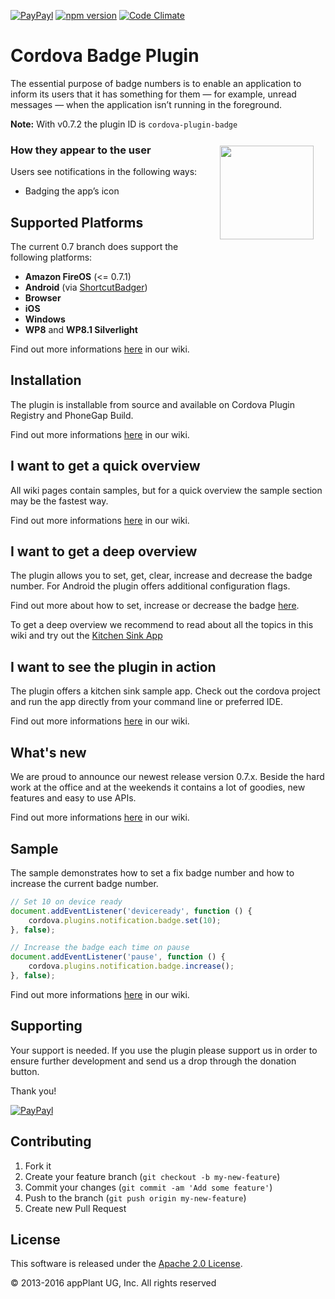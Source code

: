 
[![PayPayl](https://img.shields.io/badge/paypal-donate-yellow.svg)](https://www.paypal.com/cgi-bin/webscr?cmd=_s-xclick&hosted_button_id=FF6GG425KEQ3E "Donate once-off to this project using Paypal")
[![npm version](https://badge.fury.io/js/de.appplant.cordova.plugin.badge.svg)](http://badge.fury.io/js/cordova-plugin-badge)
[![Code Climate](https://codeclimate.com/github/katzer/cordova-plugin-badge/badges/gpa.svg)](https://codeclimate.com/github/katzer/cordova-plugin-badge)

Cordova Badge Plugin
====================

The essential purpose of badge numbers is to enable an application to inform its users that it has something for them — for example, unread messages — when the application isn’t running in the foreground.

__Note:__ With v0.7.2 the plugin ID is `cordova-plugin-badge`

<img height="150px" align="right" hspace="19" vspace="12" src="http://4.bp.blogspot.com/-GBwBSN92DvU/UB8Kut7Oz0I/AAAAAAAAJKs/mJgBmj1RKqU/s1600/whatsapp+wp8+10.png"></img>

### How they appear to the user
Users see notifications in the following ways:
- Badging the app’s icon


## Supported Platforms
The current 0.7 branch does support the following platforms:
- __Amazon FireOS__ (<= 0.7.1)
- __Android__ (via [ShortcutBadger][shortcut_badger])
- __Browser__
- __iOS__
- __Windows__
- __WP8__ and __WP8.1 Silverlight__

Find out more informations [here][wiki_platforms] in our wiki.


## Installation
The plugin is installable from source and available on Cordova Plugin Registry and PhoneGap Build.

Find out more informations [here][wiki_installation] in our wiki.


## I want to get a quick overview
All wiki pages contain samples, but for a quick overview the sample section may be the fastest way.

Find out more informations [here][wiki_samples] in our wiki.


## I want to get a deep overview
The plugin allows you to set, get, clear, increase and decrease the badge number. For Android the plugin offers additional configuration flags.

Find out more about how to set, increase or decrease the badge [here][wiki_set].

To get a deep overview we recommend to read about all the topics in this wiki and try out the [Kitchen Sink App][wiki_kitchensink]


## I want to see the plugin in action
The plugin offers a kitchen sink sample app. Check out the cordova project and run the app directly from your command line or preferred IDE.

Find out more informations [here][wiki_kitchensink] in our wiki.


## What's new
We are proud to announce our newest release version 0.7.x. Beside the hard work at the office and at the weekends it contains a lot of goodies, new features and easy to use APIs.

Find out more informations [here][wiki_changelog] in our wiki.


## Sample
The sample demonstrates how to set a fix badge number and how to increase the current badge number.

```javascript
// Set 10 on device ready
document.addEventListener('deviceready', function () {
    cordova.plugins.notification.badge.set(10);
}, false);
```
```javascript
// Increase the badge each time on pause
document.addEventListener('pause', function () {
    cordova.plugins.notification.badge.increase();
}, false);
```

Find out more informations [here][wiki_samples] in our wiki.


## Supporting
Your support is needed. If you use the plugin please support us in order to ensure further development and send us a drop through the donation button.

Thank you!

[![PayPayl](https://img.shields.io/badge/paypal-donate-yellow.svg)](https://www.paypal.com/cgi-bin/webscr?cmd=_s-xclick&hosted_button_id=FF6GG425KEQ3E "Donate once-off to this project using Paypal")


## Contributing

1. Fork it
2. Create your feature branch (`git checkout -b my-new-feature`)
3. Commit your changes (`git commit -am 'Add some feature'`)
4. Push to the branch (`git push origin my-new-feature`)
5. Create new Pull Request


## License

This software is released under the [Apache 2.0 License][apache2_license].

© 2013-2016 appPlant UG, Inc. All rights reserved


[cordova]: https://cordova.apache.org
[shortcut_badger]: https://github.com/leolin310148/ShortcutBadger
[wiki]: https://github.com/katzer/cordova-plugin-badge/wiki
[wiki_platforms]: https://github.com/katzer/cordova-plugin-badge/wiki/01.-Platforms
[wiki_installation]: https://github.com/katzer/cordova-plugin-badge/wiki/02.-Installation
[wiki_kitchensink]: https://github.com/katzer/cordova-plugin-badge/tree/example
[wiki_set]: https://github.com/katzer/cordova-plugin-badge/wiki/03.-Set-Badge
[wiki_samples]: https://github.com/katzer/cordova-plugin-badge/wiki/07.-Samples
[wiki_changelog]: https://github.com/katzer/cordova-plugin-badge/wiki/08.-Changelog
[apache2_license]: http://opensource.org/licenses/Apache-2.0
